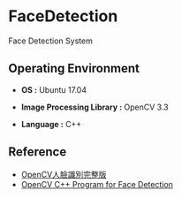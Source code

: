 # FaceDetection

Face Detection System


## Operating Environment

* **OS :** Ubuntu 17.04

* **Image Processing Library :** OpenCV 3.3

* **Language :** C++


## Reference

* [OpenCV人臉識別完整版](http://www.jianshu.com/p/232b12db4ea6)
* [OpenCV C++ Program for Face Detection](http://www.geeksforgeeks.org/opencv-c-program-face-detection/)
